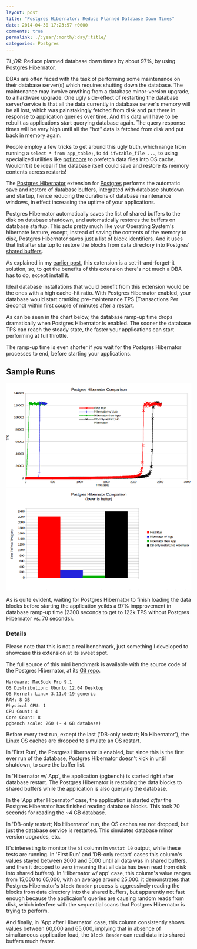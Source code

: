 ```yaml
---
layout: post
title: "Postgres Hibernator: Reduce Planned Database Down Times"
date: 2014-04-30 17:23:57 +0000
comments: true
permalink: ./:year/:month/:day/:title/
categories: Postgres
---
```


*TL;DR*: Reduce planned database down times by about 97%, by using [Postgres Hibernator][pg_hibernator_git].

DBAs are often faced with the task of performing some maintenance on their database server(s) which requires shutting down the database. The maintenance may involve anything from a database minor-version upgrade, to a hardware upgrade. One ugly side-effect of restarting the database server/service is that all the data currently in database server's memory will be all lost, which was painstakingly fetched from disk and put there in response to application queries over time. And this data will have to be rebuilt as applications start querying database again. The query response times will be very high until all the "hot" data is fetched from disk and put back in memory again.

People employ a few tricks to get around this ugly truth, which range from running a `select * from app_table;`, to `dd if=table_file ...`, to using specialized utilities like [pgfincore][pgfincore_git] to prefetch data files into OS cache. Wouldn't it be ideal if the database itself could save and restore its memory contents across restarts!

The [Postgres Hibernator][pg_hibernator_git] extension for [Postgres][pg_web] performs the automatic save and restore of database buffers, integrated with database shutdown and startup, hence reducing the durations of database maintenance windows, in effect increasing the uptime of your applications.

Postgres Hibernator automatically saves the list of shared buffers to the disk on database shutdown, and automatically restores the buffers on database startup. This acts pretty much like your Operating System's hibernate feature, except, instead of saving the contents of the memory to disk, Postgres Hibernator saves just a list of block identifiers. And it uses that list after startup to restore the blocks from data directory into Postgres' [shared buffers][shared_buffers_doc].

As explained in my [earlier post][pg_hibernator_intro], this extension is a set-it-and-forget-it solution, so, to get the benefits of this extension there's not much a DBA has to do, except install it.

Ideal database installations that would benefit from this extension would be the ones with a high cache-hit ratio. With Postgres Hibernator enabled, your database would start cranking pre-maintenance TPS (Transactions Per Second) within first couple of minutes after a restart.

As can be seen in the chart below, the database ramp-up time drops dramatically when Postgres Hibernator is enabled. The sooner the database TPS can reach the steady state, the faster your applications can start performing at full throttle.

The ramp-up time is even shorter if you wait for the Postgres Hibernator processes to end, before starting your applications.

[pgfincore_git]: https://github.com/klando/pgfincore
[pg_hibernator_git]: https://github.com/gurjeet/pg_hibernator
[pg_web]: http://www.postgresql.org
[pg_hibernator_intro]: http://gurjeet.singh.im/blog/2014/02/03/introducing-postgres-hibernator/
[shared_buffers_doc]: http://www.postgresql.org/docs/current/static/runtime-config-resource.html#GUC-SHARED-BUFFERS

## Sample Runs

![Postgres Hibernator Comparison](/images/pg_hibernator_comparison.png)
![Postgres Hibernator Comparison Bars](/images/pg_hibernator_comparison_bars.png)

As is quite evident, waiting for Postgres Hibernator to finish loading the data blocks before starting the application yeilds a 97% impprovement in database ramp-up time (2300 seconds to get to 122k TPS without Postgres Hibernator vs. 70 seconds).

### Details

Please note that this is not a real benchmark, just something I developed to showcase this extension at its sweet spot.

The full source of this mini benchmark is available with the source code of the Postgres Hibernator, at its [Git repo][pg_hibernator_git].

```
Hardware: MacBook Pro 9,1
OS Distribution: Ubuntu 12.04 Desktop
OS Kernel: Linux 3.11.0-19-generic
RAM: 8 GB
Physical CPU: 1
CPU Count: 4
Core Count: 8
pgbench scale: 260 (~ 4 GB database)
```

Before every test run, except the last ('DB-only restart; No Hibernator'), the Linux OS caches are dropped to simulate an OS restart.

In 'First Run', the Postgres Hibernator is enabled, but since this is the first ever run of the database, Postgres Hibernator doesn't kick in until shutdown, to save the buffer list.

In 'Hibernator w/ App', the application (pgbench) is started right after database restart. The Postgres Hibernator is restoring the data blocks to shared buffers while the application is also querying the database.

In the 'App after Hibernator' case, the application is started _after_ the Postgres Hibernator has finished reading database blocks. This took 70 seconds for reading the ~4 GB database.

In 'DB-only restart; No Hibernator` run, the OS caches are not dropped, but just the database service is restarted. This simulates database minor version upgrades, etc.

It's interesting to monitor the `bi` column in `vmstat 10` output, while these tests are running. In 'First Run' and 'DB-only restart' cases this column's values stayed between 2000 and 5000 until all data was in shared buffers, and then it dropped to zero (meaning that all data has been read from disk into shared buffers). In 'Hibernator w/ app' case, this column's value ranges from 15,000 to 65,000, with an average around 25,000. it demonstrates that Postgres Hibernator's `Block Reader` process is aggressively reading the blocks from data directory into the shared buffers, but apparently not fast enough because the applicaion's queries are causing random reads from disk, which interfere with the sequential scans that Postgres Hibernator is trying to perform.

And finally, in 'App after Hibernator' case, this column consistently shows values between 60,000 and 65,000, implying that in absence of simultaneous application load, the `Block Reader` can read data into shared buffers much faster.


